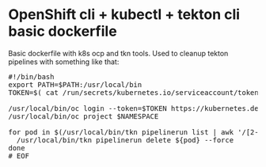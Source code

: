 # OpenShift cli + kubectl + tekton cli basic dockerfile

Basic dockerfile with k8s ocp and tkn tools.
Used to cleanup tekton pipelines
with something like that:

<pre>
#!/bin/bash
export PATH=$PATH:/usr/local/bin
TOKEN=$( cat /run/secrets/kubernetes.io/serviceaccount/token )

/usr/local/bin/oc login --token=$TOKEN https://kubernetes.default.svc
/usr/local/bin/oc project $NAMESPACE

for pod in $(/usr/local/bin/tkn pipelinerun list | awk '/[2-9] days ago.*(Cancelled|Succeeded|Failed)/ { print $1 }'); do
  /usr/local/bin/tkn pipelinerun delete ${pod} --force
done
# EOF
<pre>
